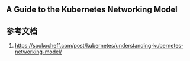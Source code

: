 ## A Guide to the Kubernetes Networking Model



## 参考文档

1. https://sookocheff.com/post/kubernetes/understanding-kubernetes-networking-model/

